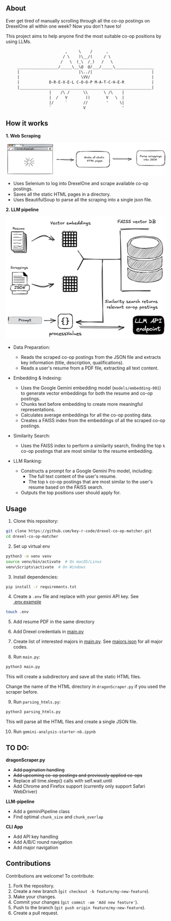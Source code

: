 ## About

Ever get tired of manually scrolling through all the co-op postings on DrexelOne all within one week? Now you don't have to!

This project aims to help anyone find the most suitable co-op positions by using LLMs.

```
                          ,     \    /      ,
                         / \    )\__/(     / \
                        /   \  (_\  /_)   /   \
     __________________/_____\__\@  @/___/_____\_________________
     |                          |\../|                          |
     |                           \VV/                           |
     |             D-R-E-X-E-L C-O-O-P M-A-T-C-H-E-R            |                      
     |__________________________________________________________|
                   |    /\ /      \\       \ /\    |
                   |  /   V        ))       V   \  |
                   |/     `       //        '     \| 
                   `              V                ' 
 ```

## How it works

**1. Web Scraping**

![image](./figures/web_scraping.png)

* Uses Selenium to log into DrexelOne and scrape available co-op postings.
* Saves all the static HTML pages in a directory.
* Uses BeautifulSoup to parse all the scraping into a single json file.

**2. LLM pipeline**

![image](./figures/LLM_pipeline.png)

* Data Preparation:

    * Reads the scraped co-op postings from the JSON file and extracts key information (title, description, qualifications).
    * Reads a user's resume from a PDF file, extracting all text content.

* Embedding & Indexing:

    * Uses the Google Gemini embedding model (`models/embedding-001`) to generate vector embeddings for both the resume and co-op postings.
    * Chunks text before embedding to create more meaningful representations.
    * Calculates average embeddings for all the co-op posting data.
    * Creates a FAISS index from the embeddings of all the scraped co-op postings.

* Similarity Search:

    * Uses the FAISS index to perform a similarity search, finding the top `k` co-op postings that are most similar to the resume embedding.

* LLM Ranking:

    * Constructs a prompt for a Google Gemini Pro model, including:
        * The full text content of the user's resume.
        * The top `k` co-op postings that are most similar to the user's resume based on the FAISS search.
    * Outputs the top positions user should apply for.


## Usage

1. Clone this repository:
```bash
git clone https://github.com/key-r-code/drexel-co-op-matcher.git
cd drexel-co-op-matcher
```

2. Set up virtual env
```bash
python3 -m venv venv
source venv/bin/activate  # On macOS/Linux
venv\Scripts\activate  # On Windows
```

3. Install dependencies:
```bash
pip install -r requirements.txt
```

4. Create a `.env` file and replace with your gemini API key. See [.env.example](.env.example)
```bash
touch .env
```

5. Add resume PDF in the same directory

6. Add Drexel credentials in [main.py](main.py)

7. Create list of interested majors in [main.py](main.py). See [majors.json](majors.json) for all major codes.

8. Run `main.py`:
```bash
python3 main.py
```
This will create a subdirectory and save all the static HTML files.

Change the name of the HTML directory in `dragonScraper.py` if you used the scraper before.

9. Run `parsing_htmls.py`:
```bash
python3 parsing_htmls.py
```
This will parse all the HTML files and create a single JSON file.

10. Run `gemini-analysis-starter-nb.ipynb`

## TO DO:

**dragonScraper.py**

- ~~Add pagination handling~~
- ~~Add upcoming co-op postings and previously applied co-ops~~
- Replace all time.sleep() calls with self.wait.until
- Add Chrome and Firefox support (currently only support Safari WebDriver)

**LLM-pipeline**

- Add a geminiPipeline class
- Find optimal `chunk_size` and `chunk_overlap`

**CLI App**

- Add API key handling
- Add A/B/C round navigation
- Add major navigation



## Contributions

Contributions are welcome! To contribute:

1. Fork the repository.
2. Create a new branch (`git checkout -b feature/my-new-feature`).
3. Make your changes.
4. Commit your changes (`git commit -am 'Add new feature'`).
5. Push to the branch (`git push origin feature/my-new-feature`).
6. Create a pull request.

